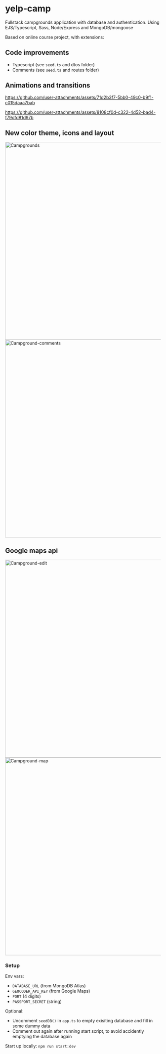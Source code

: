 # yelp-camp

Fullstack campgrounds application with database and authentication.
Using EJS/Typescript, Sass, Node/Express and MongoDB/mongoose

Based on online course project, with extensions:

## Code improvements

- Typescript (see `seed.ts` and dtos folder)
- Comments (see `seed.ts` and routes folder)


## Animations and transitions

https://github.com/user-attachments/assets/71d2b3f7-5bb0-49c0-b9f1-c015daaa7bab

https://github.com/user-attachments/assets/8108cf0d-c322-4d52-bad4-f79dfd81d97b


## New color theme, icons and layout

<img width="640" alt="Campgrounds" src="https://github.com/user-attachments/assets/1f518a17-1ee6-4265-b7fe-8de395cf1181">

<img width="640" alt="Campground-comments" src="https://github.com/user-attachments/assets/92532f53-1031-4ed7-82e7-54113faaf970">


## Google maps api

<img width="640" alt="Campground-edit" src="https://github.com/user-attachments/assets/a8ec3d7d-0c5b-48cb-8ce4-ad0b8f1c843d">

<img width="640" alt="Campground-map" src="https://github.com/user-attachments/assets/dd9b516d-52e0-4012-a575-f4686c4ce1c8">


### Setup

Env vars:
- `DATABASE_URL` (from MongoDB Atlas)
- `GEOCODER_API_KEY` (from Google Maps)
- `PORT` (4 digits)
- `PASSPORT_SECRET` (string)

Optional:
- Uncomment `seedDB()` in `app.ts` to empty exisiting database and fill in some dummy data
- Comment out again after running start script, to avoid accidently emptying the database again

Start up locally: `npm run start:dev`

